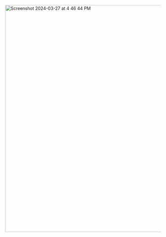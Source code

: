 <img width="734" alt="Screenshot 2024-03-27 at 4 46 44 PM" src="https://github.com/gurmindersingh5/CICD_Kubernetes/assets/123150161/cdd009e0-d92c-4177-861e-a85320560fa6">

